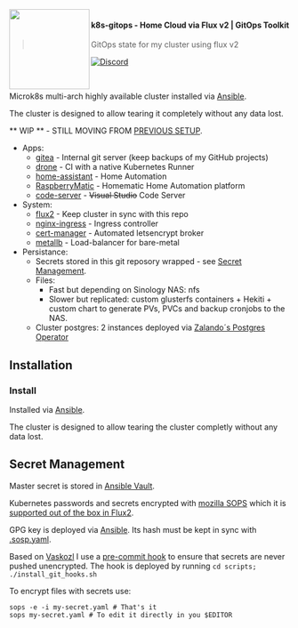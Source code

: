 <img src="https://camo.githubusercontent.com/bd0df216af51c1525f14e62155608e448562cb4033554e001a0ac2009e545aec/68747470733a2f2f726173706265726e657465732e6769746875622e696f2f696d672f6c6f676f2e737667" align="left" width="144px" height="144px"/>

#### k8s-gitops - Home Cloud via Flux v2 | GitOps Toolkit
> GitOps state for my cluster using flux v2

[![Discord](https://img.shields.io/badge/discord-chat-7289DA.svg?maxAge=60&style=flat-square)](https://discord.gg/DNCynrJ)

<br />

Microk8s multi-arch highly available cluster installed via [Ansible](ansible/README.md).

The cluster is designed to allow tearing it completely without any data lost.

** WIP ** - STILL MOVING FROM [PREVIOUS SETUP](https://github.com/angelnu/homecloud).

* Apps:
  * [gitea](https://gitea.io) - Internal git server (keep backups of my GitHub projects)
  * [drone](https://www.drone.io/) - CI with a native Kubernetes Runner
  * [home-assistant](https://github.com/home-assistant/core) - Home Automation
  * [RaspberryMatic](https://github.com/jens-maus/RaspberryMatic) - Homematic Home Automation platform
  * [code-server](https://github.com/cdr/code-server) - ~~Visual Studio~~ Code Server
* System:
  * [flux2](https://github.com/fluxcd/flux2) - Keep cluster in sync with this repo
  * [nginx-ingress](https://github.com/kubernetes/ingress-nginx) - Ingress controller
  * [cert-manager](https://github.com/jetstack/cert-manager) - Automated letsencrypt broker
  * [metallb](https://github.com/metallb/metallb) - Load-balancer for bare-metal
* Persistance:
  * Secrets stored in this git reposory wrapped - see [Secret Management](##-Secret-Management).
  * Files:
    * Fast but depending on Sinology NAS: nfs
    * Slower but replicated: custom glusterfs containers + Hekiti + custom chart to generate PVs, PVCs and backup cronjobs to the NAS.
  * Cluster postgres: 2 instances deployed via [Zalando´s Postgres Operator](https://github.com/zalando/postgres-operator)


## Installation

### Install

Installed via [Ansible](ansible/README.md).

The cluster is designed to allow tearing the cluster completly without any data lost. 

## Secret Management

Master secret is stored in [Ansible Vault](ansible/README.md).

Kubernetes passwords and secrets encrypted with [mozilla SOPS](https://github.com/mozilla/sops) which it is [supported out of the box in Flux2](https://toolkit.fluxcd.io/guides/mozilla-sops/).

GPG key is deployed via [Ansible](ansible/README.md). Its hash must be kept in sync with [.sosp.yaml](.sosp.yaml).

Based on [Vaskozl](https://github.com/Vaskozl/home-infra) I use a [pre-commit hook](scripts/find-unencrypted-secrets.sh) to ensure that secrets are never pushed unencrypted. The hook is deployed by running `cd scripts; ./install_git_hooks.sh`

To encrypt files with secrets use:

```
sops -e -i my-secret.yaml # That's it
sops my-secret.yaml # To edit it directly in you $EDITOR